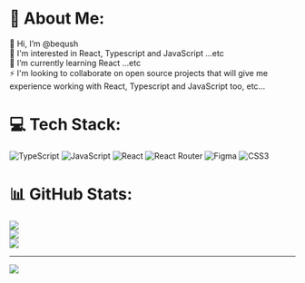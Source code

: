 # 💫 About Me:
👋 Hi, I’m @beqush<br>👀 I'm interested in React, Typescript and JavaScript ...etc<br>🌱 I’m currently learning React ...etc<br>⚡ I'm looking to collaborate on open source projects that will give me experience working with React, Typescript and JavaScript too, etc...


# 💻 Tech Stack:
![TypeScript](https://img.shields.io/badge/typescript-%23007ACC.svg?style=for-the-badge&logo=typescript&logoColor=white) ![JavaScript](https://img.shields.io/badge/javascript-%23323330.svg?style=for-the-badge&logo=javascript&logoColor=%23F7DF1E) ![React](https://img.shields.io/badge/react-%2320232a.svg?style=for-the-badge&logo=react&logoColor=%2361DAFB) ![React Router](https://img.shields.io/badge/React_Router-CA4245?style=for-the-badge&logo=react-router&logoColor=white) ![Figma](https://img.shields.io/badge/figma-%23F24E1E.svg?style=for-the-badge&logo=figma&logoColor=white) ![CSS3](https://img.shields.io/badge/css3-%231572B6.svg?style=for-the-badge&logo=css3&logoColor=white)
# 📊 GitHub Stats:
![](https://github-readme-stats.vercel.app/api?username=beqush&theme=dark&hide_border=true&include_all_commits=false&count_private=false)<br/>
![](https://github-readme-streak-stats.herokuapp.com/?user=beqush&theme=dark&hide_border=true)<br/>
![](https://github-readme-stats.vercel.app/api/top-langs/?username=beqush&theme=dark&hide_border=true&include_all_commits=false&count_private=false&layout=compact)

---
[![](https://visitcount.itsvg.in/api?id=beqush&icon=0&color=0)](https://visitcount.itsvg.in)

<!-- Proudly created with GPRM ( https://gprm.itsvg.in ) -->
